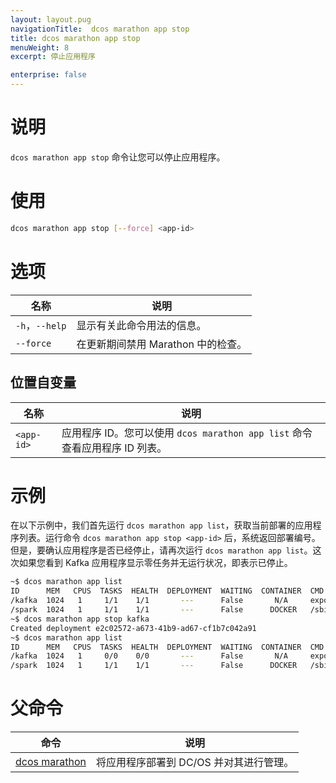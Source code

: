 ```yaml
---
layout: layout.pug
navigationTitle:  dcos marathon app stop
title: dcos marathon app stop
menuWeight: 8
excerpt: 停止应用程序

enterprise: false
---
```



# 说明

`dcos marathon app stop` 命令让您可以停止应用程序。

# 使用

```bash
dcos marathon app stop [--force] <app-id>
```

# 选项

| 名称 | 说明 |
|---------|-------------|
| `-h`，`--help` | 显示有关此命令用法的信息。 |
| `--force` | 在更新期间禁用 Marathon 中的检查。|

## 位置自变量

| 名称 | 说明 |
|---------|-------------|
| `<app-id>` | 应用程序 ID。您可以使用 `dcos marathon app list` 命令查看应用程序 ID 列表。|



# 示例

在以下示例中，我们首先运行 `dcos marathon app list`，获取当前部署的应用程序列表。运行命令 `dcos marathon app stop <app-id>` 后，系统返回部署编号。但是，要确认应用程序是否已经停止，请再次运行 `dcos marathon app list`。这次如果您看到 Kafka 应用程序显示零任务并无运行状况，即表示已停止。

```bash
~$ dcos marathon app list
ID      MEM   CPUS  TASKS  HEALTH  DEPLOYMENT  WAITING  CONTAINER  CMD            
/kafka  1024   1     1/1    1/1       ---      False       N/A     export...      
/spark  1024   1     1/1    1/1       ---      False      DOCKER   /sbin/init.sh  
~$ dcos marathon app stop kafka
Created deployment e2c02572-a673-41b9-ad67-cf1b7c042a91
~$ dcos marathon app list
ID      MEM   CPUS  TASKS  HEALTH  DEPLOYMENT  WAITING  CONTAINER  CMD            
/kafka  1024   1     0/0    0/0       ---      False       N/A     export...      
/spark  1024   1     1/1    1/1       ---      False      DOCKER   /sbin/init.sh  
```

# 父命令

| 命令 | 说明 |
|---------|-------------|
| [dcos marathon](/mesosphere/dcos/cn/1.12/cli/command-reference/dcos-marathon/) | 将应用程序部署到 DC/OS 并对其进行管理。|
